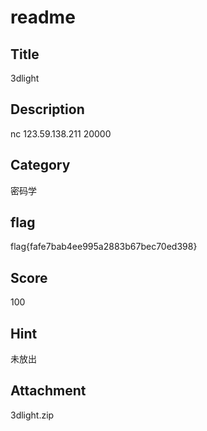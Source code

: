 readme
===


## Title

3dlight

## Description

nc 123.59.138.211 20000

## Category

密码学

## flag

flag{fafe7bab4ee995a2883b67bec70ed398}

## Score

100

## Hint

未放出

## Attachment

3dlight.zip